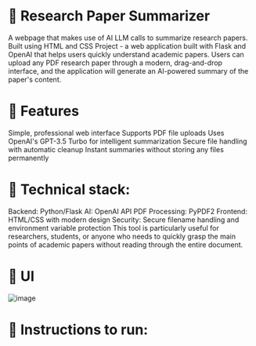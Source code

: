 # 🚀 Research Paper Summarizer
A webpage that makes use of AI LLM calls to summarize research papers. Built using HTML and CSS
Project - a web application built with Flask and OpenAI that helps users quickly understand academic papers. Users can upload any PDF research paper through a modern, drag-and-drop interface, and the application will generate an AI-powered summary of the paper's content.
# 📌 Features
Simple, professional web interface
Supports PDF file uploads
Uses OpenAI's GPT-3.5 Turbo for intelligent summarization
Secure file handling with automatic cleanup
Instant summaries without storing any files permanently
# 📌 Technical stack:
Backend: Python/Flask
AI: OpenAI API
PDF Processing: PyPDF2
Frontend: HTML/CSS with modern design
Security: Secure filename handling and environment variable protection
This tool is particularly useful for researchers, students, or anyone who needs to quickly grasp the main points of academic papers without reading through the entire document.

# 📌 UI
![image](https://github.com/user-attachments/assets/7120d80a-eeb5-4532-aa7d-9edbdc71a05a)

# 📌 Instructions to run:
 

